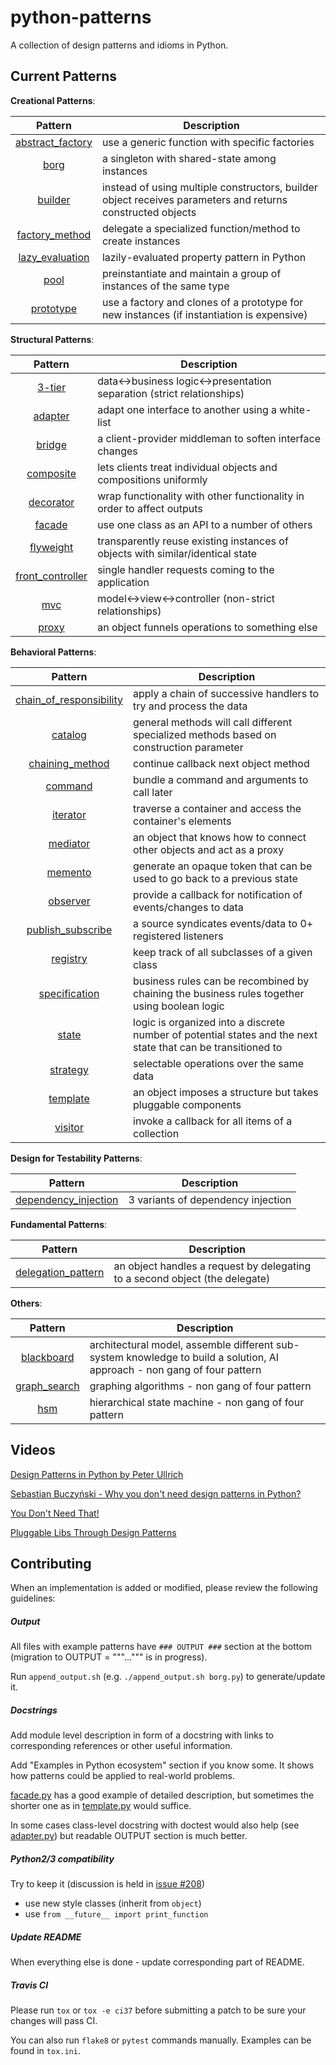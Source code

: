python-patterns
===============

A collection of design patterns and idioms in Python.

Current Patterns
----------------

__Creational Patterns__:

| Pattern | Description |
|:-------:| ----------- |
| [abstract_factory](patterns/creational/abstract_factory.py) | use a generic function with specific factories |
| [borg](patterns/creational/borg.py) | a singleton with shared-state among instances |
| [builder](patterns/creational/builder.py) | instead of using multiple constructors, builder object receives parameters and returns constructed objects |
| [factory_method](patterns/creational/factory_method.py) | delegate a specialized function/method to create instances |
| [lazy_evaluation](patterns/creational/lazy_evaluation.py) | lazily-evaluated property pattern in Python |
| [pool](patterns/creational/pool.py) | preinstantiate and maintain a group of instances of the same type |
| [prototype](patterns/creational/prototype.py) | use a factory and clones of a prototype for new instances (if instantiation is expensive) |

__Structural Patterns__:

| Pattern | Description |
|:-------:| ----------- |
| [3-tier](patterns/structural/3-tier.py) | data<->business logic<->presentation separation (strict relationships) |
| [adapter](patterns/structural/adapter.py) | adapt one interface to another using a white-list |
| [bridge](patterns/structural/bridge.py) | a client-provider middleman to soften interface changes |
| [composite](patterns/structural/composite.py) | lets clients treat individual objects and compositions uniformly |
| [decorator](patterns/structural/decorator.py) | wrap functionality with other functionality in order to affect outputs |
| [facade](patterns/structural/facade.py) | use one class as an API to a number of others |
| [flyweight](patterns/structural/flyweight__py3.py) | transparently reuse existing instances of objects with similar/identical state |
| [front_controller](patterns/structural/front_controller.py) | single handler requests coming to the application |
| [mvc](patterns/structural/mvc.py) | model<->view<->controller (non-strict relationships) |
| [proxy](patterns/structural/proxy.py) | an object funnels operations to something else |

__Behavioral Patterns__:

| Pattern | Description |
|:-------:| ----------- |
| [chain_of_responsibility](patterns/behavioral/chain_of_responsibility__py3.py) | apply a chain of successive handlers to try and process the data |
| [catalog](patterns/behavioral/catalog.py) | general methods will call different specialized methods based on construction parameter |
| [chaining_method](patterns/behavioral/chaining_method.py) | continue callback next object method |
| [command](patterns/behavioral/command.py) | bundle a command and arguments to call later |
| [iterator](patterns/behavioral/iterator.py) | traverse a container and access the container's elements |
| [mediator](patterns/behavioral/mediator.py) | an object that knows how to connect other objects and act as a proxy |
| [memento](patterns/behavioral/memento.py) | generate an opaque token that can be used to go back to a previous state |
| [observer](patterns/behavioral/observer.py) | provide a callback for notification of events/changes to data |
| [publish_subscribe](patterns/behavioral/publish_subscribe.py) | a source syndicates events/data to 0+ registered listeners |
| [registry](patterns/behavioral/registry__py3.py) | keep track of all subclasses of a given class |
| [specification](patterns/behavioral/specification.py) |  business rules can be recombined by chaining the business rules together using boolean logic |
| [state](patterns/behavioral/state.py) | logic is organized into a discrete number of potential states and the next state that can be transitioned to |
| [strategy](patterns/behavioral/strategy.py) | selectable operations over the same data |
| [template](patterns/behavioral/template.py) | an object imposes a structure but takes pluggable components |
| [visitor](patterns/behavioral/visitor.py) | invoke a callback for all items of a collection |

__Design for Testability Patterns__:

| Pattern | Description |
|:-------:| ----------- |
| [dependency_injection](patterns/dependency_injection.py) | 3 variants of dependency injection |

__Fundamental Patterns__:

| Pattern | Description |
|:-------:| ----------- |
| [delegation_pattern](patterns/fundamental/delegation_pattern.py) | an object handles a request by delegating to a second object (the delegate) |

__Others__:

| Pattern | Description |
|:-------:| ----------- |
| [blackboard](patterns/other/blackboard__py3.py) | architectural model, assemble different sub-system knowledge to build a solution, AI approach - non gang of four pattern |
| [graph_search](patterns/other/graph_search.py) | graphing algorithms - non gang of four pattern |
| [hsm](patterns/other/hsm/hsm.py) | hierarchical state machine - non gang of four pattern |


Videos
------
[Design Patterns in Python by Peter Ullrich](https://www.youtube.com/watch?v=bsyjSW46TDg)

[Sebastian Buczyński - Why you don't need design patterns in Python?](https://www.youtube.com/watch?v=G5OeYHCJuv0)

[You Don't Need That!](https://www.youtube.com/watch?v=imW-trt0i9I)

[Pluggable Libs Through Design Patterns](https://www.youtube.com/watch?v=PfgEU3W0kyU)


Contributing
------------
When an implementation is added or modified, please review the following guidelines:

##### Output
All files with example patterns have `### OUTPUT ###` section at the bottom 
(migration to OUTPUT = """...""" is in progress).

Run `append_output.sh` (e.g. `./append_output.sh borg.py`) to generate/update it.

##### Docstrings
Add module level description in form of a docstring with links to corresponding references or other useful information.

Add "Examples in Python ecosystem" section if you know some. It shows how patterns could be applied to real-world problems.

[facade.py](patterns/structural/facade.py) has a good example of detailed description,
but sometimes the shorter one as in [template.py](patterns/behavioral/template.py) would suffice.

In some cases class-level docstring with doctest would also help (see [adapter.py](patterns/structural/adapter.py))
but readable OUTPUT section is much better.


##### Python2/3 compatibility
Try to keep it (discussion is held in [issue #208](https://github.com/faif/python-patterns/issues/208))
- use new style classes (inherit from `object`)
- use `from __future__ import print_function`

##### Update README
When everything else is done - update corresponding part of README.


##### Travis CI
Please run `tox` or `tox -e ci37` before submitting a patch to be sure your changes will pass CI.

You can also run `flake8` or `pytest` commands manually. Examples can be found in `tox.ini`.
